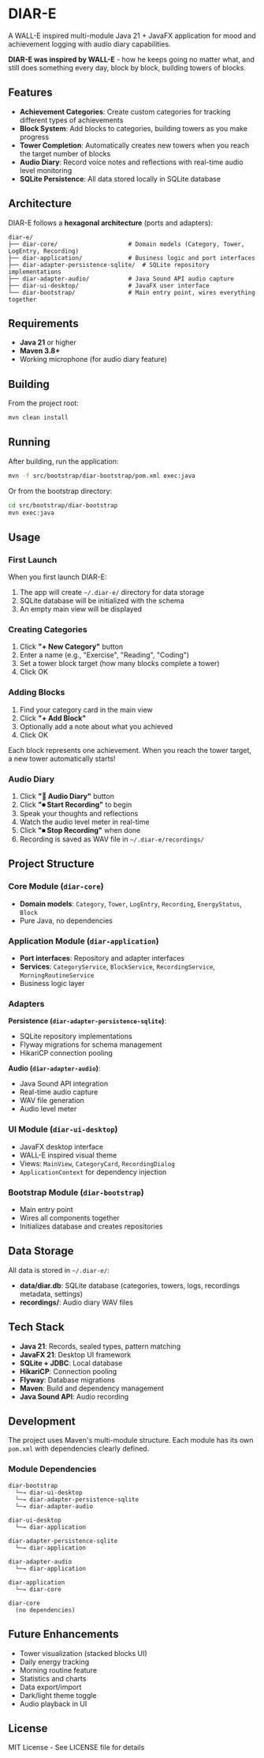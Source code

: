 # DIAR-E

A WALL-E inspired multi-module Java 21 + JavaFX application for mood and achievement logging with audio diary capabilities.

**DIAR-E was inspired by WALL-E** - how he keeps going no matter what, and still does something every day, block by block, building towers of blocks.

## Features

- **Achievement Categories**: Create custom categories for tracking different types of achievements
- **Block System**: Add blocks to categories, building towers as you make progress
- **Tower Completion**: Automatically creates new towers when you reach the target number of blocks
- **Audio Diary**: Record voice notes and reflections with real-time audio level monitoring
- **SQLite Persistence**: All data stored locally in SQLite database

## Architecture

DIAR-E follows a **hexagonal architecture** (ports and adapters):

```
diar-e/
├── diar-core/                    # Domain models (Category, Tower, LogEntry, Recording)
├── diar-application/             # Business logic and port interfaces
├── diar-adapter-persistence-sqlite/  # SQLite repository implementations
├── diar-adapter-audio/           # Java Sound API audio capture
├── diar-ui-desktop/              # JavaFX user interface
└── diar-bootstrap/               # Main entry point, wires everything together
```

## Requirements

- **Java 21** or higher
- **Maven 3.8+**
- Working microphone (for audio diary feature)

## Building

From the project root:

```bash
mvn clean install
```

## Running

After building, run the application:

```bash
mvn -f src/bootstrap/diar-bootstrap/pom.xml exec:java
```

Or from the bootstrap directory:

```bash
cd src/bootstrap/diar-bootstrap
mvn exec:java
```

## Usage

### First Launch

When you first launch DIAR-E:
1. The app will create `~/.diar-e/` directory for data storage
2. SQLite database will be initialized with the schema
3. An empty main view will be displayed

### Creating Categories

1. Click **"+ New Category"** button
2. Enter a name (e.g., "Exercise", "Reading", "Coding")
3. Set a tower block target (how many blocks complete a tower)
4. Click OK

### Adding Blocks

1. Find your category card in the main view
2. Click **"+ Add Block"**
3. Optionally add a note about what you achieved
4. Click OK

Each block represents one achievement. When you reach the tower target, a new tower automatically starts!

### Audio Diary

1. Click **"🎤 Audio Diary"** button
2. Click **"⏺ Start Recording"** to begin
3. Speak your thoughts and reflections
4. Watch the audio level meter in real-time
5. Click **"⏹ Stop Recording"** when done
6. Recording is saved as WAV file in `~/.diar-e/recordings/`

## Project Structure

### Core Module (`diar-core`)
- **Domain models**: `Category`, `Tower`, `LogEntry`, `Recording`, `EnergyStatus`, `Block`
- Pure Java, no dependencies

### Application Module (`diar-application`)
- **Port interfaces**: Repository and adapter interfaces
- **Services**: `CategoryService`, `BlockService`, `RecordingService`, `MorningRoutineService`
- Business logic layer

### Adapters

**Persistence (`diar-adapter-persistence-sqlite`)**:
- SQLite repository implementations
- Flyway migrations for schema management
- HikariCP connection pooling

**Audio (`diar-adapter-audio`)**:
- Java Sound API integration
- Real-time audio capture
- WAV file generation
- Audio level meter

### UI Module (`diar-ui-desktop`)
- JavaFX desktop interface
- WALL-E inspired visual theme
- Views: `MainView`, `CategoryCard`, `RecordingDialog`
- `ApplicationContext` for dependency injection

### Bootstrap Module (`diar-bootstrap`)
- Main entry point
- Wires all components together
- Initializes database and creates repositories

## Data Storage

All data is stored in `~/.diar-e/`:
- **data/diar.db**: SQLite database (categories, towers, logs, recordings metadata, settings)
- **recordings/**: Audio diary WAV files

## Tech Stack

- **Java 21**: Records, sealed types, pattern matching
- **JavaFX 21**: Desktop UI framework
- **SQLite + JDBC**: Local database
- **HikariCP**: Connection pooling
- **Flyway**: Database migrations
- **Maven**: Build and dependency management
- **Java Sound API**: Audio recording

## Development

The project uses Maven's multi-module structure. Each module has its own `pom.xml` with dependencies clearly defined.

### Module Dependencies

```
diar-bootstrap
  └─→ diar-ui-desktop
  └─→ diar-adapter-persistence-sqlite
  └─→ diar-adapter-audio

diar-ui-desktop
  └─→ diar-application

diar-adapter-persistence-sqlite
  └─→ diar-application

diar-adapter-audio
  └─→ diar-application

diar-application
  └─→ diar-core

diar-core
  (no dependencies)
```

## Future Enhancements

- Tower visualization (stacked blocks UI)
- Daily energy tracking
- Morning routine feature
- Statistics and charts
- Data export/import
- Dark/light theme toggle
- Audio playback in UI

## License

MIT License - See LICENSE file for details
